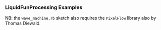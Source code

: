 ### LiquidFunProcessing Examples

NB: the `wave_machine.rb` sketch also requires the `PixelFlow` library also by Thomas Diewald.
